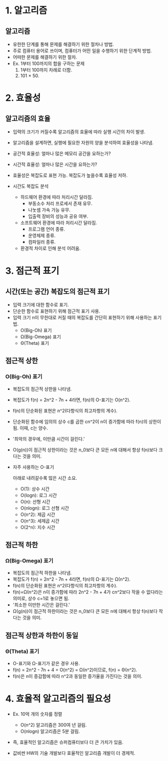 # 1. 알고리즘

## 알고리즘

- 유한한 단계를 통해 문제를 해결하기 위한 절차나 방법.
- 주로 컴퓨터 용어로 쓰이며, 컴퓨터가 어떤 일을 수행하기 위한 단계적 방법.
- 어떠한 문제를 해결하기 위한 절차.
- Ex. 1부터 100까지의 합을 구하는 문제
  1. 1부터 100까지 차례로 더함.
  2. 101 × 50.





# 2. 효율성

## 알고리즘의 효율

- 입력의 크기가 커질수록 알고리즘의 효율에 따라 실행 시간의 차이 발생.
- 알고리즘을 설계하면, 실행에 필요한 자원의 양을 분석하여 효율성을 나타냄.
- 공간적 효율성: 얼마나 많은 메모리 공간을 요하는가?
- 시간적 효율성: 얼마나 많은 시간을 요하는가?
- 효율성은 복잡도로 표현 가능. 복잡도가 높을수록 효율성 저하.

- 시간도 복잡도 분석
  - 하드웨어 환경에 따라 처리시간 달라짐.
    - 부동소수 처리 프로세서 존재 유무.
    - 나눗셈 가속 가능 유무.
    - 입출력 장비의 성능과 공유 여부.
  - 소프트웨어 환경에 따라 처리시간 달라짐.
    - 프로그램 언어 종류.
    - 운영체제 종류.
    - 컴파일러 종류.
  - 환경적 차이로 인해 분석 어려움.





# 3. 점근적 표기

## 시간(또는 공간) 복잡도의 점근적 표기

- 입력 크기에 대한 함수로 표기.
- 단순한 함수로 표현하기 위해 점근적 표기 사용.
- 입력 크기 n이 무한대로 커질 때의 복잡도를 간단히 표현하기 위해 사용하는 표기법.
  - O(Big\-Oh) 표기
  - Ω(Big\-Omega) 표기
  - Θ(Theta) 표기



## 점근적 상한

### O(Big\-Oh) 표기

- 복잡도의 점근적 상한을 나타냄.

- 복잡도가 f(n) = 2n^2 \- 7n \+ 4라면, f(n)의 O\-표기는 O(n^2).

- f(n)의 단순화된 표현은 n^2(다항식의 최고차항의 계수).

- 단순화된 함수에 임의의 상수 c를 곱한 cn^2이 n이 증가함에 따라 f(n)의 상한이 됨. 이때, c는 양수.

- '최악의 경우에, 이만큼 시간이 걸린다.'

- O(g(n))이 점근적 상한이라는 것은 n_0보다 큰 모든 n에 대해서 항상 f(n)보다 크다는 것을 의미.

- 자주 사용하는 O\-표기

  아래로 내려갈수록 많은 시간 소요.

  - O(1): 상수 시간
  - O(logn): 로그 시간
  - O(n): 선형 시간
  - O(nlogn): 로그 선형 시간
  - O(n^2): 제곱 시간
  - O(n^3): 세제곱 시간
  - O(2^n): 지수 시간



## 점근적 하한

### Ω(Big\-Omega) 표기

- 복잡도의 점근적 하한을 나타냄.
- 복잡도가 f(n) = 2n^2 \- 7n \+ 4라면, f(n)의 Ω\-표기는 Ω(n^2).
- f(n)의 단순화된 표현은 n^2(다항식의 최고차항의 계수).
- f(n)=Ω(n^2)은 n이 증가함에 따라 2n^2 \- 7n \+ 4가 cn^2보다 작을 수 없다라는 의미로, 상수 c=1로 놓으면 됨.
- '최소한 이만한 시간은 걸린다.'
- Ω(g(n))이 점근적 하한이라는 것은 n_0보다 큰 모든 n에 대해서 항상 f(n)보다 작다는 것을 의미.



## 점근적 상한과 하한이 동일

### Θ(Theta) 표기

- O\-표기와 Ω\-표기가 같은 경우 사용.
- f(n) = 2n^2 \- 7n \+ 4 = O(n^2) = Ω(n^2)이므로, f(n) = Θ(n^2).
- f(n)은 n이 증감함에 따라 n^2과 동일한 증가율을 가진다는 것을 의미.





# 4. 효율적 알고리즘의 필요성

- Ex. 10억 개의 숫자를 정렬
  - O(n^2) 알고리즘은 300여 년 걸림.
  - O(nlogn) 알고리즘은 5분 걸림.

- 즉, 효율적인 알고리즘은 슈퍼컴퓨터보다 더 큰 가치가 있음.
- 값비싼 HW의 기술 개발보다 효율적인 알고리즘 개발이 더 경제적.